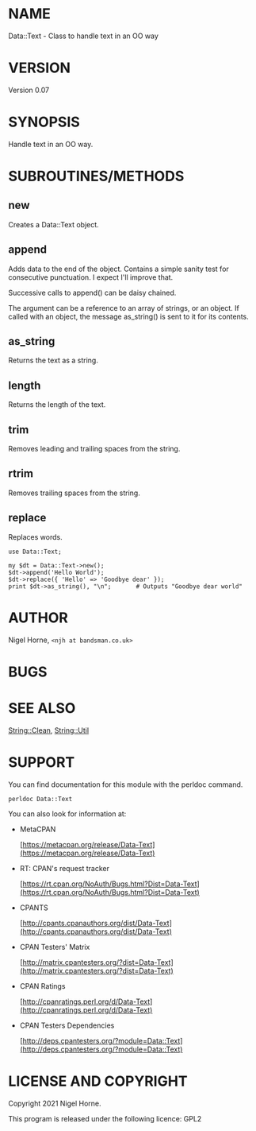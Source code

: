# NAME

Data::Text - Class to handle text in an OO way

# VERSION

Version 0.07

# SYNOPSIS

Handle text in an OO way.

# SUBROUTINES/METHODS

## new

Creates a Data::Text object.

## append

Adds data to the end of the object.
Contains a simple sanity test for consecutive punctuation.
I expect I'll improve that.

Successive calls to append() can be daisy chained.

The argument can be a reference to an array of strings, or an object.
If called with an object, the message as\_string() is sent to it for its contents.

## as\_string

Returns the text as a string.

## length

Returns the length of the text.

## trim

Removes leading and trailing spaces from the string.

## rtrim

Removes trailing spaces from the string.

## replace

Replaces words.

    use Data::Text;

    my $dt = Data::Text->new();
    $dt->append('Hello World');
    $dt->replace({ 'Hello' => 'Goodbye dear' });
    print $dt->as_string(), "\n";       # Outputs "Goodbye dear world"

# AUTHOR

Nigel Horne, `<njh at bandsman.co.uk>`

# BUGS

# SEE ALSO

[String::Clean](https://metacpan.org/pod/String%3A%3AClean), [String::Util](https://metacpan.org/pod/String%3A%3AUtil)

# SUPPORT

You can find documentation for this module with the perldoc command.

    perldoc Data::Text

You can also look for information at:

- MetaCPAN

    [https://metacpan.org/release/Data-Text](https://metacpan.org/release/Data-Text)

- RT: CPAN's request tracker

    [https://rt.cpan.org/NoAuth/Bugs.html?Dist=Data-Text](https://rt.cpan.org/NoAuth/Bugs.html?Dist=Data-Text)

- CPANTS

    [http://cpants.cpanauthors.org/dist/Data-Text](http://cpants.cpanauthors.org/dist/Data-Text)

- CPAN Testers' Matrix

    [http://matrix.cpantesters.org/?dist=Data-Text](http://matrix.cpantesters.org/?dist=Data-Text)

- CPAN Ratings

    [http://cpanratings.perl.org/d/Data-Text](http://cpanratings.perl.org/d/Data-Text)

- CPAN Testers Dependencies

    [http://deps.cpantesters.org/?module=Data::Text](http://deps.cpantesters.org/?module=Data::Text)

# LICENSE AND COPYRIGHT

Copyright 2021 Nigel Horne.

This program is released under the following licence: GPL2
